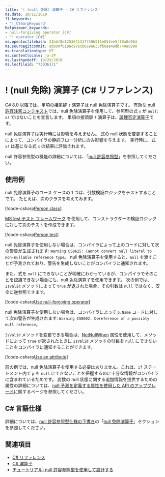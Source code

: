 ```yaml
---
title: '! (null 免除) 演算子 - C# リファレンス'
ms.date: 10/11/2019
f1_keywords:
- '!_CSharpKeyword'
helpviewer_keywords:
- null-forgiving operator [C#]
- '! operator [C#]'
ms.openlocfilehash: 21bbf8e1253641317750b911e052ee5ff0a0d063
ms.sourcegitcommit: ad800f019ac976cb669e635fb0ea49db740e6890
ms.translationtype: HT
ms.contentlocale: ja-JP
ms.lasthandoff: 10/29/2019
ms.locfileid: "73036171"
---
```

# <a name="-null-forgiving-operator-c-reference"></a>! (null 免除) 演算子 (C# リファレンス)

C# 8.0 以降では、単項の接尾辞 `!` 演算子は null 免除演算子です。 有効な [null 許容注釈コンテキスト](../../nullable-references.md#nullable-annotation-context)では、null 免除演算子を使用して、参照型の式 `x` が `null`: `x!` ではないことを宣言します。 単項の接頭辞 `!` 演算子は、[論理否定演算子](boolean-logical-operators.md#logical-negation-operator-)です。

null 免除演算子は実行時には影響を与えません。 式の null 状態を変更することによって、コンパイラの静的フロー分析にのみ影響を与えます。 実行時に、式 `x!` は基になる式 `x` の結果に評価されます。

null 許容参照型の機能の詳細については、「[null 許容参照型](../../nullable-references.md)」を参照してください。

## <a name="examples"></a>使用例

null 免除演算子のユース ケースの 1 つは、引数検証ロジックをテストすることです。 たとえば、次のクラスを考えてみます。

[!code-csharp[Person class](~/samples/csharp/language-reference/operators/NullForgivingOperator.cs#PersonClass)]

[MSTest テスト フレームワーク](../../../core/testing/unit-testing-with-mstest.md) を使用して、コンストラクターの検証ロジックに対して次のテストを作成できます。

[!code-csharp[Person test](~/samples/csharp/language-reference/operators/NullForgivingOperator.cs#TestPerson)]

null 免除演算子を使用しない場合は、コンパイラによって上のコードに対して次の警告が生成されます: `Warning CS8625: Cannot convert null literal to non-nullable reference type`。 null 免除演算子を使用すると、`null` を渡すことが予測されており、警告を生成しないことがコンパイラに通知されます。

また、式を `null` にできないことが明確にわかっているが、コンパイラでそのことを認識できない場合にも、null 免除演算子を使用できます。 次の例では、`IsValid` メソッドによって `true` が返された場合、その引数は `null` ではなく、安全に逆参照できます。

[!code-csharp[Use null-forgiving operator](~/samples/csharp/language-reference/operators/NullForgivingOperator.cs#UseNullForgiving)]

null 免除演算子を使用しない場合は、コンパイラによって `p.Name` コードに対して次の警告が生成されます: `Warning CS8602: Dereference of a possibly null reference`。

`IsValid` メソッドを変更できる場合は、[NotNullWhen](xref:System.Diagnostics.CodeAnalysis.NotNullWhenAttribute) 属性を使用して、メソッドによって `true` が返されたときに `IsValid` メソッドの引数を `null` にできないことをコンパイラに通知することができます。

[!code-csharp[Use an attribute](~/samples/csharp/language-reference/operators/NullForgivingOperator.cs#UseAttribute)]

前の例では、null 免除演算子を使用する必要はありません。これは、`if` ステートメント内で `p` を `null` にできないことを把握するのに十分な情報がコンパイラに含まれているためです。 変数の null 状態に関する追加情報を提供するための属性の詳細については、[null 予測を定義する属性を使用した API のアップグレード](../../nullable-attributes.md)に関するページを参照してください。

## <a name="c-language-specification"></a>C# 言語仕様

詳細については、[null 許容参照型仕様の下書き](~/_csharplang/proposals/csharp-8.0/nullable-reference-types-specification.md)の「[null 免除演算子](~/_csharplang/proposals/csharp-8.0/nullable-reference-types-specification.md#the-null-forgiving-operator)」セクションを参照してください。

## <a name="see-also"></a>関連項目

- [C# リファレンス](../index.md)
- [C# 演算子](index.md)
- [チュートリアル: null 許容参照型を使用して設計する](../../tutorials/nullable-reference-types.md)

